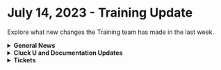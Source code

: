 # July 14, 2023 - Training Update

Explore what new changes the Training team has made in the last week.

<details>

<summary><strong>General News</strong></summary>

* As a reminder, our new training is as follows:
  * Mondays: Rewst 101 @ 12pm EST + Rewst 104 @ 1pm EST
  * Tuesdays: Rewst 102 @ 12pm EST + Rewst 105 @ 1pm EST
  * Wednesdays: Rewst 103 @ 12pm EST + Rewst 106 @ 1pm EST
  * Thursdays: ROC AMA @ 12pm EST
* [Sign up for any and all Cluck U Trainings here!](https://calendly.com/cluck-u)
* We've created automations to create tickets for any [Documentation or Education Topics on Canny](https://rewst.canny.io/education-topic-requests) requests. Feel free to add to the list!
* Join us in our new [cluck-u Discord channel](https://discord.com/channels/936789089703845988/1121465945295167588) if you have any questions, comments, or concerns!

</details>

<details>

<summary><strong>Cluck U and Documentation Updates</strong></summary>

Documentation

* [The Front rewst.help page has been reworked to highlight learning resources available!](https://rewst.help)
* Open Mic - July 7th Video and Page Added.
* ConnectWise Control Integration Setup doc now available!
* Microsoft Exchange Online Integration Setup doc now available!
* JumpCloud Integration Setup doc now available!
* Core Actions doc now available!
* Add Client to Rewst Crate doc available!
* Updates:
  * Updates to the organization variable configuration page.

</details>

<details>

<summary><strong>Tickets</strong></summary>

With the ROC now using Halo for their ticketing system, this is when you should find a ticket created for you!

* [ ] A discussion with a ROC engineer that doesn't result in a fix on first discussion
* [ ] If you have a call to troubleshoot, create workflows or other ROC work
* [ ] For all onboarding or expansion work
* [ ] If a call results in a new workflow idea or request

If you'd like to manually create a ticket yourself, review the "Rewst Support" section at the bottom of this page.

</details>
